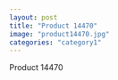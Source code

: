 ```yaml
---
layout: post
title: "Product 14470"
image: "product14470.jpg"
categories: "category1"
---
```

Product 14470
